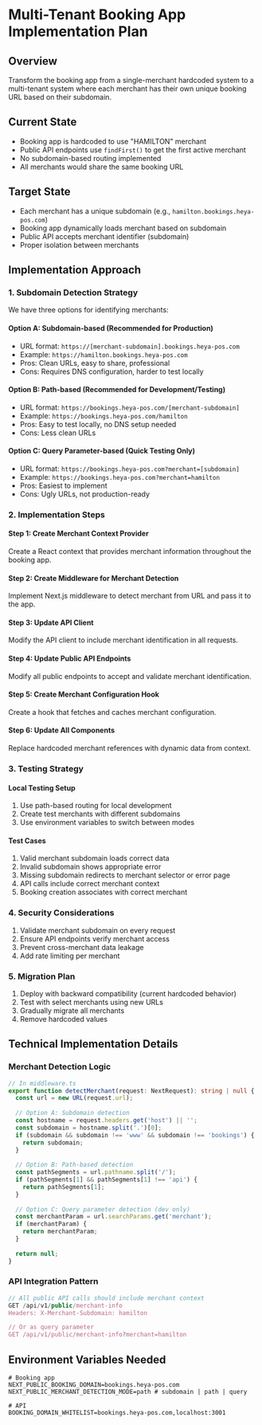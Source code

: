 # Multi-Tenant Booking App Implementation Plan

## Overview
Transform the booking app from a single-merchant hardcoded system to a multi-tenant system where each merchant has their own unique booking URL based on their subdomain.

## Current State
- Booking app is hardcoded to use "HAMILTON" merchant
- Public API endpoints use `findFirst()` to get the first active merchant
- No subdomain-based routing implemented
- All merchants would share the same booking URL

## Target State
- Each merchant has a unique subdomain (e.g., `hamilton.bookings.heya-pos.com`)
- Booking app dynamically loads merchant based on subdomain
- Public API accepts merchant identifier (subdomain)
- Proper isolation between merchants

## Implementation Approach

### 1. Subdomain Detection Strategy
We have three options for identifying merchants:

#### Option A: Subdomain-based (Recommended for Production)
- URL format: `https://[merchant-subdomain].bookings.heya-pos.com`
- Example: `https://hamilton.bookings.heya-pos.com`
- Pros: Clean URLs, easy to share, professional
- Cons: Requires DNS configuration, harder to test locally

#### Option B: Path-based (Recommended for Development/Testing)
- URL format: `https://bookings.heya-pos.com/[merchant-subdomain]`
- Example: `https://bookings.heya-pos.com/hamilton`
- Pros: Easy to test locally, no DNS setup needed
- Cons: Less clean URLs

#### Option C: Query Parameter-based (Quick Testing Only)
- URL format: `https://bookings.heya-pos.com?merchant=[subdomain]`
- Example: `https://bookings.heya-pos.com?merchant=hamilton`
- Pros: Easiest to implement
- Cons: Ugly URLs, not production-ready

### 2. Implementation Steps

#### Step 1: Create Merchant Context Provider
Create a React context that provides merchant information throughout the booking app.

#### Step 2: Create Middleware for Merchant Detection
Implement Next.js middleware to detect merchant from URL and pass it to the app.

#### Step 3: Update API Client
Modify the API client to include merchant identification in all requests.

#### Step 4: Update Public API Endpoints
Modify all public endpoints to accept and validate merchant identification.

#### Step 5: Create Merchant Configuration Hook
Create a hook that fetches and caches merchant configuration.

#### Step 6: Update All Components
Replace hardcoded merchant references with dynamic data from context.

### 3. Testing Strategy

#### Local Testing Setup
1. Use path-based routing for local development
2. Create test merchants with different subdomains
3. Use environment variables to switch between modes

#### Test Cases
1. Valid merchant subdomain loads correct data
2. Invalid subdomain shows appropriate error
3. Missing subdomain redirects to merchant selector or error page
4. API calls include correct merchant context
5. Booking creation associates with correct merchant

### 4. Security Considerations
1. Validate merchant subdomain on every request
2. Ensure API endpoints verify merchant access
3. Prevent cross-merchant data leakage
4. Add rate limiting per merchant

### 5. Migration Plan
1. Deploy with backward compatibility (current hardcoded behavior)
2. Test with select merchants using new URLs
3. Gradually migrate all merchants
4. Remove hardcoded values

## Technical Implementation Details

### Merchant Detection Logic
```typescript
// In middleware.ts
export function detectMerchant(request: NextRequest): string | null {
  const url = new URL(request.url);
  
  // Option A: Subdomain detection
  const hostname = request.headers.get('host') || '';
  const subdomain = hostname.split('.')[0];
  if (subdomain && subdomain !== 'www' && subdomain !== 'bookings') {
    return subdomain;
  }
  
  // Option B: Path-based detection
  const pathSegments = url.pathname.split('/');
  if (pathSegments[1] && pathSegments[1] !== 'api') {
    return pathSegments[1];
  }
  
  // Option C: Query parameter detection (dev only)
  const merchantParam = url.searchParams.get('merchant');
  if (merchantParam) {
    return merchantParam;
  }
  
  return null;
}
```

### API Integration Pattern
```typescript
// All public API calls should include merchant context
GET /api/v1/public/merchant-info
Headers: X-Merchant-Subdomain: hamilton

// Or as query parameter
GET /api/v1/public/merchant-info?merchant=hamilton
```

## Environment Variables Needed
```env
# Booking app
NEXT_PUBLIC_BOOKING_DOMAIN=bookings.heya-pos.com
NEXT_PUBLIC_MERCHANT_DETECTION_MODE=path # subdomain | path | query

# API
BOOKING_DOMAIN_WHITELIST=bookings.heya-pos.com,localhost:3001
```